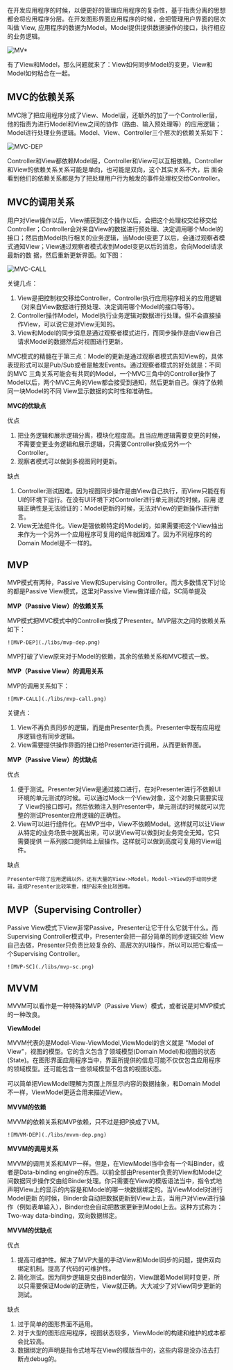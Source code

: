     
在开发应用程序的时候，以便更好的管理应用程序的复杂性，基于指责分离的思想都会将应用程序分层。在开发图形界面应用程序的时候，会把管理用户界面的层次叫做
View, 应用程序的数据为Model。Model提供提供数据操作的接口，执行相应的业务逻辑。

![MV*](./libs/mv*.png)

有了View和Model，那么问题就来了：View如何同步Model的变更，View和Model如何粘合在一起。
    
## MVC的依赖关系
MVC除了把应用程序分成了View、Model层，还额外的加了一个Controller层，他的指责为进行Model和View之间的协作（路由、输入预处理等）的应用逻辑；
Model进行处理业务逻辑。Model、View、Controller三个层次的依赖关系如下：

![MVC-DEP](./libs/mvc-dep.png)

Controller和View都依赖Model层，Controller和View可以互相依赖。Controller和View的依赖关系关系可能是单向，也可能是双向，这个其实关系不大，后
面会看到他们的依赖关系都是为了把处理用户行为触发的事件处理权交给Controller。

## MVC的调用关系
用户对View操作以后，View捕获到这个操作以后，会把这个处理权交给移交给Controller；Controller会对来自View的数据进行预处理、决定调用哪个Model的
接口；然后由Model执行相关的业务逻辑，当Model变更了以后，会通过观察者模式通知View；View通过观察者模式收到Model变更以后的消息，会向Model请求最新的数
据，然后重新更新界面。如下图：

![MVC-CALL](./libs/mvc-call.png)

关键几点：

1. View是把控制权交移给Controller，Controller执行应用程序相关的应用逻辑（对来自View数据进行预处理、决定调用哪个Model的接口等等）。
2. Controller操作Model，Model执行业务逻辑对数据进行处理。但不会直接操作View，可以说它是对View无知的。 
3. View和Model的同步消息是通过观察者模式进行，而同步操作是由View自己请求Model的数据然后对视图进行更新。

MVC模式的精髓在于第三点：Model的更新是通过观察者模式告知View的，具体表现形式可以是Pub/Sub或者是触发Events。通过观察者模式的好处就是：不同的MVC
三角关系可能会有共同的Model，一个MVC三角中的Controller操作了Model以后，两个MVC三角的View都会接受到通知，然后更新自己。保持了依赖同一块Model的不同
View显示数据的实时性和准确性。

**MVC的优缺点**

优点

1. 把业务逻辑和展示逻辑分离，模块化程度高。且当应用逻辑需要变更的时候，不需要变更业务逻辑和展示逻辑，只需要Controller换成另外一个Controller。
2. 观察者模式可以做到多视图同时更新。

缺点

1. Controller测试困难。因为视图同步操作是由View自己执行，而View只能在有UI的环境下运行。在没有UI环境下对Controller进行单元测试的时候，应用
逻辑正确性是无法验证的：Model更新的时候，无法对View的更新操作进行断言。
2. View无法组件化。View是强依赖特定的Model的，如果需要把这个View抽出来作为一个另外一个应用程序可复用的组件就困难了。因为不同程序的的Domain 
Model是不一样的。

## MVP
MVP模式有两种，Passive View和Supervising Controller。而大多数情况下讨论的都是Passive View模式，这里对Passive View做详细介绍，SC简单提及

**MVP（Passive View）的依赖关系**

MVP模式把MVC模式中的Controller换成了Presenter。MVP层次之间的依赖关系如下：
    
    ![MVP-DEP](./libs/mvp-dep.png)
    
MVP打破了View原来对于Model的依赖，其余的依赖关系和MVC模式一致。
 
**MVP（Passive View）的调用关系**

MVP的调用关系如下：
    
    ![MVP-CALL](./libs/mvp-call.png)
   
关键点：

1. View不再负责同步的逻辑，而是由Presenter负责。Presenter中既有应用程序逻辑也有同步逻辑。
2. View需要提供操作界面的接口给Presenter进行调用，从而更新界面。
    
**MVP（Passive View）的优缺点**

优点

1. 便于测试。Presenter对View是通过接口进行，在对Presenter进行不依赖UI环境的单元测试的时候。可以通过Mock一个View对象，这个对象只需要实现了
View的接口即可。然后依赖注入到Presenter中，单元测试的时候就可以完整的测试Presenter应用逻辑的正确性。
2. View可以进行组件化。在MVP当中，View不依赖Model。这样就可以让View从特定的业务场景中脱离出来，可以说View可以做到对业务完全无知。它只需要提供
一系列接口提供给上层操作。这样就可以做到高度可复用的View组件。

缺点

    Presenter中除了应用逻辑以外，还有大量的View->Model，Model->View的手动同步逻辑，造成Presenter比较笨重，维护起来会比较困难。

## MVP（Supervising Controller）
Passive View模式下View非常Passive，Presenter让它干什么它就干什么。而Supervising Controller模式中，Presenter会把一部分简单的同步逻辑交给
View自己去做，Presenter只负责比较复杂的、高层次的UI操作，所以可以把它看成一个Supervising Controller。

    ![MVP-SC](./libs/mvp-sc.png)
    
## MVVM
MVVM可以看作是一种特殊的MVP（Passive View）模式，或者说是对MVP模式的一种改良。

**ViewModel**

MVVM代表的是Model-View-ViewModel,ViewModel的含义就是 "Model of View"，视图的模型。它的含义包含了领域模型(Domain Model)和视图的状态
(State)。在图形界面应用程序当中，界面所提供的信息可能不仅仅包含应用程序的领域模型。还可能包含一些领域模型不包含的视图状态。

可以简单把ViewModel理解为页面上所显示内容的数据抽象，和Domain Model不一样，ViewModel更适合用来描述View。
 
**MVVM的依赖**

MVVM的依赖关系和MVP依赖，只不过是把P换成了VM。
    
    ![MVVM-DEP](./libs/mvvm-dep.png)
    
**MVVM的调用关系**

MVVM的调用关系和MVP一样。但是，在ViewModel当中会有一个叫Binder，或者是Data-binding engine的东西。以前全部由Presenter负责的View和Model之
间数据同步操作交由给Binder处理。你只需要在View的模版语法当中，指令式地声明View上的显示的内容是和Model的哪一块数据绑定的。当ViewModel对进行Model更新
的时候，Binder会自动把数据更新到View上去，当用户对View进行操作（例如表单输入），Binder也会自动把数据更新到Model上去。这种方式称为：Two-way 
data-binding，双向数据绑定。

**MVVM的优缺点**

优点

1. 提高可维护性。解决了MVP大量的手动View和Model同步的问题，提供双向绑定机制。提高了代码的可维护性。
2. 简化测试。因为同步逻辑是交由Binder做的，View跟着Model同时变更，所以只需要保证Model的正确性，View就正确。大大减少了对View同步更新的测试。

缺点

1. 过于简单的图形界面不适用。
2. 对于大型的图形应用程序，视图状态较多，ViewModel的构建和维护的成本都会比较高。
3. 数据绑定的声明是指令式地写在View的模版当中的，这些内容是没办法去打断点debug的。
